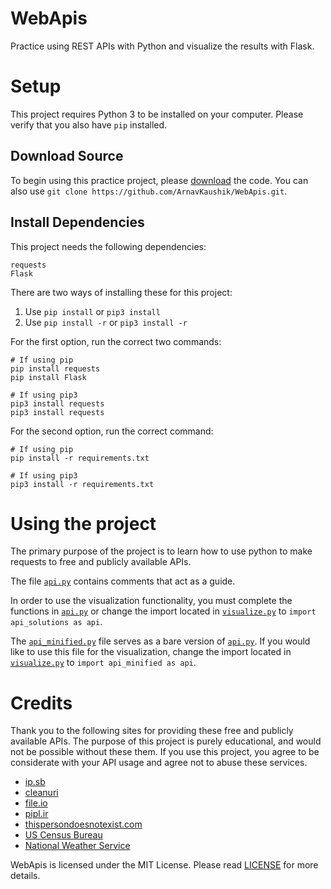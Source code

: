 # WebApis
Practice using REST APIs with Python and visualize the results with Flask.

# Setup
This project requires Python 3 to be installed on your computer. Please verify that you also have `pip` installed.
## Download Source
To begin using this practice project, please [download](https://github.com/ArnavKaushik/WebApis/releases/latest) the code.
You can also use `git clone https://github.com/ArnavKaushik/WebApis.git`.

## Install Dependencies
This project needs the following dependencies:
```
requests
Flask
```

There are two ways of installing these for this project:
1. Use `pip install` or `pip3 install`
2. Use `pip install -r` or `pip3 install -r`

For the first option, run the correct two commands:
```
# If using pip
pip install requests
pip install Flask

# If using pip3
pip3 install requests
pip3 install requests
```

For the second option, run the correct command:
```
# If using pip
pip install -r requirements.txt

# If using pip3
pip3 install -r requirements.txt
```

# Using the project
The primary purpose of the project is to learn how to use python to make requests to free and publicly available APIs.

The file [`api.py`](https://github.com/ArnavKaushik/WebApis/blob/main/api.py) contains comments that act as a guide. 

In order to use the visualization functionality, you must complete the functions in [`api.py`](https://github.com/ArnavKaushik/WebApis/blob/main/api.py) or change the import located in [`visualize.py`](https://github.com/ArnavKaushik/WebApis/blob/main/visualize.py#L2) to `import api_solutions as api`.

The [`api_minified.py`](https://github.com/ArnavKaushik/WebApis/blob/main/api_minified.py) file serves as a bare version of [`api.py`](https://github.com/ArnavKaushik/WebApis/blob/main/api.py). If you would like to use this file for the visualization, change the import located in [`visualize.py`](https://github.com/ArnavKaushik/WebApis/blob/main/visualize.py#L2) to `import api_minified as api`. 


# Credits
Thank you to the following sites for providing these free and publicly available APIs. The purpose of this project is purely educational, and would not be possible without these them. If you use this project, you agree to be considerate with your API usage and agree not to abuse these services.

* [ip.sb](https://www.ip.sb/)
* [cleanuri](https://cleanuri.com/)
* [file.io](https://www.file.io/)
* [pipl.ir](https://pipl.ir/)
* [thispersondoesnotexist.com](https://thispersondoesnotexist.com)
* [US Census Bureau](https://geocoding.geo.census.gov/)
* [National Weather Service](https://api.weather.gov/)

WebApis is licensed under the MIT License. Please read [LICENSE](https://github.com/ArnavKaushik/WebApis/blob/main/LICENSE) for more details.

